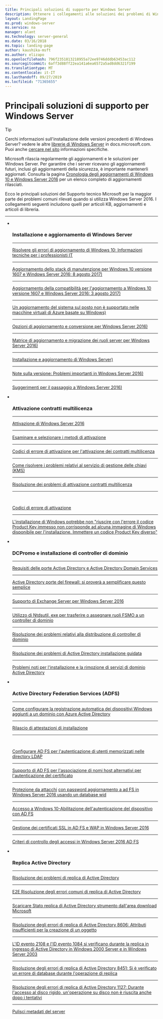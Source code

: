 ```yaml
---
title: Principali soluzioni di supporto per Windows Server
description: Ottenere i collegamenti alle soluzioni dei problemi di Windows Server
layout: LandingPage
ms.prod: windows-server
ms.service: na
manager: alant
ms.technology: server-general
ms.date: 03/16/2018
ms.topic: landing-page
author: kaushika-msft
ms.author: elizapo
ms.openlocfilehash: 796f2351813218955a72ee9746dddb63453ac112
ms.sourcegitcommit: 6aff3d88ff22ea141a6ea6572a5ad8dd6321f199
ms.translationtype: MT
ms.contentlocale: it-IT
ms.lasthandoff: 09/27/2019
ms.locfileid: "71365655"
---
```

# <a name="top-support-solutions-for-windows-server"></a>Principali soluzioni di supporto per Windows Server

>[!TIP]
> Cerchi informazioni sull'installazione delle versioni precedenti di Windows Server? vedere le altre [librerie di Windows Server](/previous-versions/windows/) in docs.microsoft.com. Puoi anche [cercare nel sito](https://docs.microsoft.com/search/index?search=Windows+Server&dataSource=previousVersions) informazioni specifiche.

Microsoft rilascia regolarmente gli aggiornamenti e le soluzioni per Windows Server. Per garantire che i server ricevano gli aggiornamenti futuri, inclusi gli aggiornamenti della sicurezza, è importante mantenerli aggiornati. Consulta la pagina [Cronologia degli aggiornamenti di Windows 10 e Windows Server 2016](https://support.microsoft.com/en-us/help/4000825/windows-10-windows-server-2016-update-history) per un elenco completo di aggiornamenti rilasciati.

Ecco le principali soluzioni del Supporto tecnico Microsoft per la maggior parte dei problemi comuni rilevati quando si utilizza Windows Server 2016. I collegamenti seguenti includono quelli per articoli KB, aggiornamenti e articoli di libreria.

<HR />

<ul class="cardsF panelContent">
<li>
        <div class="cardSize">
            <div class="cardPadding">
                <div class="card">
                    <div class="cardImageOuter">
                        <div class="cardImage">
                            <img src="../media/i-troubleshoot.svg" alt="" />
                        </div>
                    </div>
                    <div class="cardText">
                        <h3>Installazione e aggiornamento di Windows Server</h3>
<hr> 
                        <a href="\windows\deployment\upgrade\resolve-windows-10-upgrade-errors">Risolvere gli errori di aggiornamento di Windows 10: Informazioni tecniche per i professionisti IT</a>
<hr> 
                        <p><a href="https://support.microsoft.com/en-US/help/4035631">Aggiornamento dello stack di manutenzione per Windows 10 versione 1607 e Windows Server 2016: 8 agosto 2017)</a></p>
<hr> 
                        <p><a href="https://support.microsoft.com/en-US/help/4033524">Aggiornamento della compatibilità per l'aggiornamento a Windows 10 versione 1607 e Windows Server 2016: 3 agosto 2017)</a></p>
<hr>
                        <p><a href="https://support.microsoft.com/en-US/help/4014997">Un aggiornamento del sistema sul posto non è supportato nelle macchine virtuali di Azure basate su Windows)</a></p>
<hr>
                        <p><a href="..\get-started\supported-upgrade-paths.md">Opzioni di aggiornamento e conversione per Windows Server 2016)</a></p>
<hr>
                       <p><a href="..\get-started\server-role-upgradeability-table.md">Matrice di aggiornamento e migrazione dei ruoli server per Windows Server 2016)</a></p>
<hr>
                       <p><a href="..\get-started\installation-and-upgrade.md">Installazione e aggiornamento di Windows Server)</a></p>
<hr>
                       <p><a href="..\get-started\windows-server-2016-ga-release-notes.md">Note sulla versione: Problemi importanti in Windows Server 2016)</a></p>
<hr>
                       <p><a href="..\get-started\recommendations-moving-to-server2016.md">Suggerimenti per il passaggio a Windows Server 2016)</a></p>
                    </div>
                </div>
            </div>
        </div>
    </li>
<li>
 <div class="cardSize">
            <div class="cardPadding">
                <div class="card">
                    <div class="cardImageOuter">
                        <div class="cardImage">
                            <img src="../media/i-troubleshoot.svg" alt="" />
                        </div>
                    </div>
                    <div class="cardText">
                        <h3>Attivazione contratti multilicenza</h3>
<hr> 
                        <a href="../get-started/server-2016-activation.md">Attivazione di Windows Server 2016</a>
<hr>
                        <p><a href="https://technet.microsoft.com/library/jj134256(ws.11).aspx">Esaminare e selezionare i metodi di attivazione</a></p>
<hr>
                        <p><a href="https://technet.microsoft.com/library/dn502528.aspx">Codici di errore di attivazione per l'attivazione dei contratti multilicenza</a></p>
<hr>
                        <p><a href="https://technet.microsoft.com/library/ee939272.aspx">Come risolvere i problemi relativi al servizio di gestione delle chiavi (KMS)</a></p>
<hr>
                        <p><a href="https://technet.microsoft.com/library/ff793439.aspx">Risoluzione dei problemi di attivazione contratti multilicenza</a></p>
<hr><br/>                        <p><a href="https://technet.microsoft.com/library/ff793399.aspx">Codici di errore di attivazione</a></p>
<hr>
                        <p><a href="https://support.microsoft.com/help/2796988/windows-8-or-windows-server-2012-installation-may-fail-with-error-mess">L'installazione di Windows potrebbe non &quot;riuscire con l'errore il codice Product Key immesso non corrisponde ad alcuna immagine di Windows disponibile per l'installazione. Immettere un codice Product Key diverso&quot;</a></p>
                    </div>
                </div>
            </div>
        </div>
    </li>
<li>
 <div class="cardSize">
            <div class="cardPadding">
                <div class="card">
                    <div class="cardImageOuter">
                        <div class="cardImage">
                            <img src="../media/i-troubleshoot.svg" alt="" />
                        </div>
                    </div>
                    <div class="cardText">
                        <h3>DCPromo e installazione di controller di dominio</h3>
<hr> 
                        <a href="https://technet.microsoft.com/library/dd772723(v=ws.10).aspx">Requisiti delle porte Active Directory e Active Directory Domain Services</a>
<hr>
                        <p> <a href="http://blogs.msmvps.com/acefekay/2011/11/01/active-directory-firewall-ports-let-s-try-to-make-this-simple/">Active Directory porte del firewall: si proverà a semplificare questo semplice</a></p>
<hr>
                        <p><a href="https://technet.microsoft.com/library/ff728623(v=exchg.150).aspx">Supporto di Exchange Server per Windows Server 2016</a></p>
<hr>
                        <p><a href="https://support.microsoft.com/kb/255504">Utilizzo di Ntdsutil. exe per trasferire o assegnare ruoli FSMO a un controller di dominio</a></p>
<hr>
                        <p><a href="../identity/ad-ds/deploy/troubleshooting-domain-controller-deployment.md">Risoluzione dei problemi relativi alla distribuzione di controller di dominio</a></p>
<hr>
                        <p><a href="https://msdn.microsoft.com/library/bb727058.aspx">Risoluzione dei problemi di Active Directory installazione guidata</a></p>
<hr>
                        <p><a href="https://technet.microsoft.com/library/cc754463(v=ws.10).aspx">Problemi noti per l'installazione e la rimozione di servizi di dominio Active Directory</a></p>
                      </div>
                 </div>
            </div>
        </div>
    </li>
<li>
 <div class="cardSize">
            <div class="cardPadding">
                <div class="card">
                    <div class="cardImageOuter">
                        <div class="cardImage">
                            <img src="../media/i-troubleshoot.svg" alt="" />
                        </div>
                    </div>
                    <div class="cardText">
                        <h3>Active Directory Federation Services (ADFS)</h3>
<hr> 
                        <a href="/azure/active-directory/active-directory-conditional-access-automatic-device-registration-setup">Come configurare la registrazione automatica dei dispositivi Windows aggiunti a un dominio con Azure Active Directory</a>
<hr>
                        <p><a href="/azure/active-directory/device-management-hybrid-azuread-joined-devices-setup#step-2-setup-issuance-of-claims">Rilascio di attestazioni di installazione</a></p>
<hr><br/>                        <p><a href="../identity/ad-fs/operations/configure-ad-fs-to-authenticate-users-stored-in-ldap-directories.md">Configurare AD FS per l'autenticazione di utenti memorizzati nelle directory LDAP</a></p>
<hr>
                        <p><a href="../identity/ad-fs/operations/ad-fs-support-for-alternate-hostname-binding-for-certificate-authentication.md">Supporto di AD FS per l'associazione di nomi host alternativi per l'autenticazione del certificato</a></p>
<hr>
                        <p><a href="https://blogs.technet.microsoft.com/tspring/2017/01/20/federated-to-microsoft-cloud-and-account-lockouts/">Protezione da attacchi</a>
                        <a href="../identity/ad-fs/deployment/upgrading-to-ad-fs-in-windows-server-2016.md">con password aggiornamento a ad FS in Windows Server 2016 usando un database wid</a></p>
<hr>
                        <p><a href="../identity/ad-fs/operations/configure-device-based-conditional-access-on-premises.md">Accesso a Windows 10-Abilitazione dell'autenticazione del dispositivo con AD FS</a></p>
<hr>
                        <p><a href="../identity/ad-fs/operations/manage-ssl-certificates-ad-fs-wap-2016.md">Gestione dei certificati SSL in AD FS e WAP in Windows Server 2016</a></p>
<hr>
                        <p><a href="../identity/ad-fs/operations/access-control-policies-in-ad-fs.md">Criteri di controllo degli accessi in Windows Server 2016 AD FS</a></p>
                      </div>
                 </div>
            </div>
        </div>
    </li>
<li>
 <div class="cardSize">
            <div class="cardPadding">
                <div class="card">
                    <div class="cardImageOuter">
                        <div class="cardImage">
                            <img src="../media/i-troubleshoot.svg" alt="" />
                        </div>
                    </div>
                    <div class="cardText">
                        <h3>Replica Active Directory</h3>
<hr> 
                         <a href="../identity/ad-ds/manage/troubleshoot/troubleshooting-active-directory-replication-problems.md">Risoluzione dei problemi di replica di Active Directory</a>
<hr>
                         <a href="https://www.microsoft.com/en-in/download/details.aspx?id=30005">E2E Risoluzione degli errori comuni di replica di Active Directory</a>
<hr>
                         <a href="https://support.microsoft.com/kb/3108513">Scaricare Stato replica di Active Directory strumento dall'area download Microsoft</a>
<hr>
                         <a href="https://support.microsoft.com/kb/2028495">Risoluzione degli errori di replica di Active Directory 8606: Attributi insufficienti per la creazione di un oggetto</a></p>
<hr>
                         <a href="https://support.microsoft.com/kb/837932">L'ID evento 2108 e l'ID evento 1084 si verificano durante la replica in ingresso di Active Directory in Windows 2000 Server e in Windows Server 2003</a>
<hr>
                         <a href="https://support.microsoft.com/kb/2645996">Risoluzione degli errori di replica di Active Directory 8451: Si è verificato un errore di database durante l'operazione di replica</a>
<hr>
                         <a href="https://support.microsoft.com/kb/2025726">Risoluzione degli errori di replica di Active Directory 1127: Durante l'accesso al disco rigido, un'operazione su disco non è riuscita anche dopo i tentativi</a>
<hr>
                         <a href="https://technet.microsoft.com/library/cc816907.aspx">Pulisci metadati del server</a>
                    </div>
                </div>
            </div>
        </div>
    </li>
</ul>